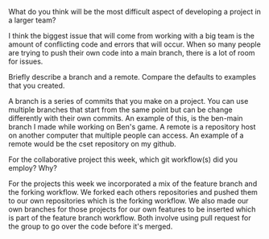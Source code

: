 What do you think will be the most difficult aspect of developing a project in a larger team?

I think the biggest issue that will come from working with a big team is the amount of conflicting code and errors that will occur. When so many people are trying to push their own code into a main branch, there is a lot of room for issues.


Briefly describe a branch and a remote. Compare the defaults to examples that you created.

A branch is a series of commits that you make on a project. You can use multiple branches that start from the same point but can be change differently with their own commits. An example of this, is the ben-main branch I made while working on Ben's game. A remote is a repository host on another computer that multiple people can access. An example of a remote would be the cset repository on my github.


For the collaborative project this week, which git workflow(s) did you employ? Why?


For the projects this week we incorporated a mix of the feature branch and the forking workflow. We forked each others repositories and pushed them to our own repositories which is the forking workflow. We also made our own branches for those projects for our own features to be inserted which is part of the feature branch workflow. Both involve using pull request for the group to go over the code before it's merged.
